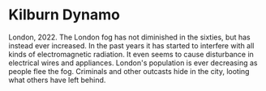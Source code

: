 # Kilburn Dynamo

London, 2022. The London fog has not diminished in the sixties, but has instead ever
increased. In the past years it has started to interfere with all kinds of
electromagnetic radiation. It even seems to cause disturbance in electrical wires and
appliances. London's population is ever decreasing as people flee the fog. Criminals and
other outcasts hide in the city, looting what others have left behind.
